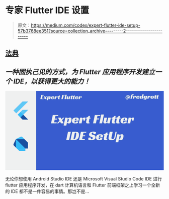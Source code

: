# 专家 Flutter IDE 设置

> 原文：<https://medium.com/codex/expert-flutter-ide-setup-57b3768ee351?source=collection_archive---------2----------------------->

## [法典](http://medium.com/codex)

## *一种固执己见的方式，为 Flutter 应用程序开发建立一个 IDE，以获得更大的能力！*

![](img/f06acb04997dfba60fbe0fb7857e8b98.png)

无论你想使用 Android Studio IDE 还是 Microsoft Visual Studio Code IDE 进行 flutter 应用程序开发，在 dart 计算机语言和 Flutter 前端框架之上学习一个全新的 IDE 都不是一件容易的事情。那岂不是…